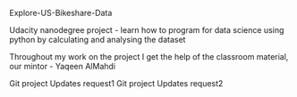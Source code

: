 Explore-US-Bikeshare-Data

Udacity nanodegree project - learn how to program for data science using python
by calculating and analysing the dataset

Throughout my work on the project I get the help of the classroom material,
our mintor - Yaqeen AlMahdi

Git project Updates request1
Git project Updates request2
